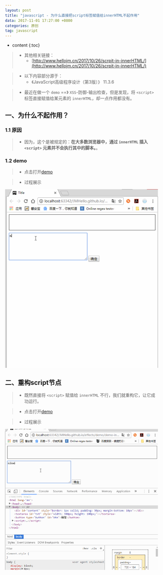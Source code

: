 ```yaml
---
layout: post
title: "javascript - 为什么直接把script标签赋值给innerHTML不起作用"
data: 2017-11-01 17:27:00 +0800
categories: 原创
tag: javascript
---
```

* content
{:toc}

> * 其他相关链接：
>   * [http://www.hellojm.cn/2017/10/26/scrpit-in-innerHTML/](http://www.hellojm.cn/2017/10/26/scrpit-in-innerHTML/)

> * 以下内容部分源于：
>   * 《JavaScript高级程序设计（第3版）》 11.3.6

> * 最近在做一个 `demo` ==》 `XSS`-防御-输出检查，但是发现，将 `<script>` 标签直接赋值给某元素的 `innerHTML`，却一点作用都没有。   

<!-- more -->


## 一、为什么不起作用？

### 1.1 原因

> * 因为，这个是被规定的：**在大多数浏览器中，通过 `innerHTML` 插入 `<script>` 元素并不会执行其中的脚本。**。

### 1.2 demo

> * 点击打开[demo](/effects/demo/demo-innerHTML/eg2.html)

> * 过程展示

![demo](/effects/images/javascript/innerHTML/innerHTML-01.gif)

## 二、重构script节点

> * 既然直接将 `<script>` 赋值给 `innerHTML` 不行，我们就重构它，让它成功运行。

> * 点击打开[demo](/effects/demo/demo-innerHTML/eg1.html)

> * 过程展示

![demo](/effects/images/javascript/innerHTML/innerHTML-02.gif)

